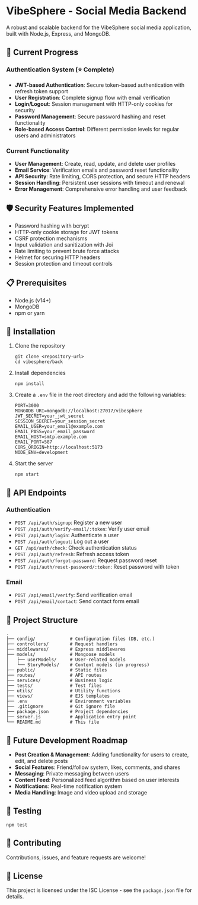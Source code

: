 # VibeSphere - Social Media Backend

A robust and scalable backend for the VibeSphere social media application, built with Node.js, Express, and MongoDB.

## 🚀 Current Progress

### Authentication System (⭐ Complete)

- **JWT-based Authentication**: Secure token-based authentication with refresh token support
- **User Registration**: Complete signup flow with email verification
- **Login/Logout**: Session management with HTTP-only cookies for security
- **Password Management**: Secure password hashing and reset functionality
- **Role-based Access Control**: Different permission levels for regular users and administrators

### Current Functionality

- **User Management**: Create, read, update, and delete user profiles
- **Email Service**: Verification emails and password reset functionality
- **API Security**: Rate limiting, CORS protection, and secure HTTP headers
- **Session Handling**: Persistent user sessions with timeout and renewal
- **Error Management**: Comprehensive error handling and user feedback

## 🛡️ Security Features Implemented

- Password hashing with bcrypt
- HTTP-only cookie storage for JWT tokens
- CSRF protection mechanisms
- Input validation and sanitization with Joi
- Rate limiting to prevent brute force attacks
- Helmet for securing HTTP headers
- Session protection and timeout controls

## 📋 Prerequisites

- Node.js (v14+)
- MongoDB
- npm or yarn

## 🔧 Installation

1. Clone the repository

   ```
   git clone <repository-url>
   cd vibesphere/back
   ```

2. Install dependencies

   ```
   npm install
   ```

3. Create a `.env` file in the root directory and add the following variables:

   ```
   PORT=3000
   MONGODB_URI=mongodb://localhost:27017/vibesphere
   JWT_SECRET=your_jwt_secret
   SESSION_SECRET=your_session_secret
   EMAIL_USER=your_email@example.com
   EMAIL_PASS=your_email_password
   EMAIL_HOST=smtp.example.com
   EMAIL_PORT=587
   CORS_ORIGIN=http://localhost:5173
   NODE_ENV=development
   ```

4. Start the server
   ```
   npm start
   ```

## 🔌 API Endpoints

### Authentication

- `POST /api/auth/signup`: Register a new user
- `POST /api/auth/verify-email/:token`: Verify user email
- `POST /api/auth/login`: Authenticate a user
- `POST /api/auth/logout`: Log out a user
- `GET /api/auth/check`: Check authentication status
- `POST /api/auth/refresh`: Refresh access token
- `POST /api/auth/forgot-password`: Request password reset
- `POST /api/auth/reset-password/:token`: Reset password with token

### Email

- `POST /api/email/verify`: Send verification email
- `POST /api/email/contact`: Send contact form email

## 📂 Project Structure

```
.
├── config/             # Configuration files (DB, etc.)
├── controllers/        # Request handlers
├── middlewares/        # Express middlewares
├── models/             # Mongoose models
│   ├── userModels/     # User-related models
│   └── StoryModels/    # Content models (in progress)
├── public/             # Static files
├── routes/             # API routes
├── services/           # Business logic
├── tests/              # Test files
├── utils/              # Utility functions
├── views/              # EJS templates
├── .env                # Environment variables
├── .gitignore          # Git ignore file
├── package.json        # Project dependencies
├── server.js           # Application entry point
└── README.md           # This file
```

## 🚀 Future Development Roadmap

- **Post Creation & Management**: Adding functionality for users to create, edit, and delete posts
- **Social Features**: Friend/follow system, likes, comments, and shares
- **Messaging**: Private messaging between users
- **Content Feed**: Personalized feed algorithm based on user interests
- **Notifications**: Real-time notification system
- **Media Handling**: Image and video upload and storage

## 🧪 Testing

```
npm test
```

## 🤝 Contributing

Contributions, issues, and feature requests are welcome!

## 📄 License

This project is licensed under the ISC License - see the `package.json` file for details.
